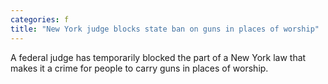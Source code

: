 ```yaml
---
categories: f
title: "New York judge blocks state ban on guns in places of worship"
---
```

A federal judge has temporarily blocked the part of a New York law that makes it a crime for people to carry guns in places of worship.